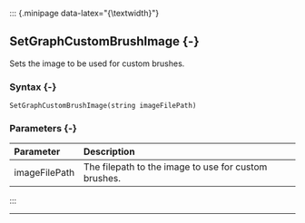 ::: {.minipage data-latex="{\textwidth}"}
## SetGraphCustomBrushImage {-}

Sets the image to be used for custom brushes.

### Syntax {-}

```{sql}
SetGraphCustomBrushImage(string imageFilePath)
```

### Parameters {-}

**Parameter** | **Description**
| :-- | :-- |
imageFilePath | The filepath to the image to use for custom brushes.
:::

***
